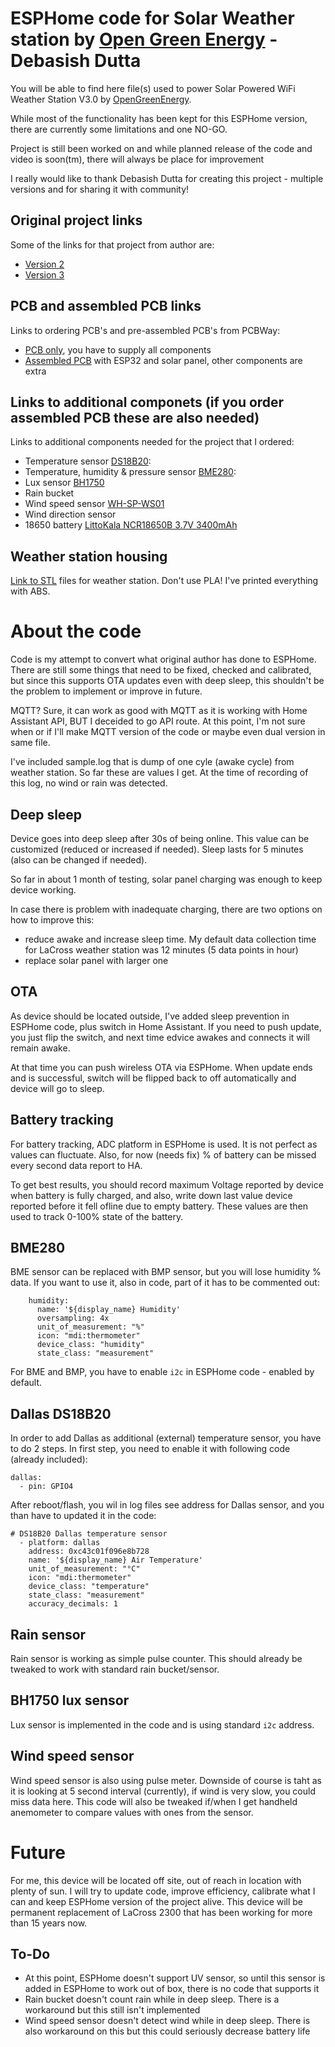 # ESPHome code for Solar Weather station by [Open Green Energy](https://github.com/deba168) - Debasish Dutta 

You will be able to find here file(s) used to power Solar Powered WiFi Weather Station V3.0 by [OpenGreenEnergy](https://github.com/deba168).

While most of the functionality has been kept for this ESPHome version, there are currently some limitations and one NO-GO.

Project is still been worked on and while planned release of the code and video is soon(tm), there will always be place for improvement

I really would like to thank Debasish Dutta for creating this project - multiple versions and for sharing it with community!

## Original project links
Some of the links for that project from author are:
- [Version 2](https://www.instructables.com/Solar-Powered-WiFi-Weather-Station-V20)
- [Version 3](https://www.instructables.com/Solar-Powered-WiFi-Weather-Station-V30/)

## PCB and assembled PCB links
Links to ordering PCB's and pre-assembled PCB's from PCBWay:
- [PCB only](https://www.pcbway.com/project/shareproject/Solar_Powered_WiFi_Weather_Station_V3_0.html), you have to supply all components
- [Assembled PCB](https://www.pcbway.com/project/gifts_detail/Solar_Powered_WiFi_Weather_Station_V3_0.html) with ESP32 and solar panel, other components are extra

## Links to additional componets (if you order assembled PCB these are also needed)
Links to additional components needed for the project that I ordered:
- Temperature sensor [DS18B20](https://www.aliexpress.com/item/4000895660165.html):
- Temperature, humidity & pressure sensor [BME280](https://www.aliexpress.com/item/1005003622447376.html):
- Lux sensor [BH1750](https://s.click.aliexpress.com/e/_AazuEN)
- Rain bucket
- Wind speed sensor [WH-SP-WS01](https://s.click.aliexpress.com/e/_ACndMN) 
- Wind direction sensor
- 18650 battery [LittoKala NCR18650B 3.7V 3400mAh](https://s.click.aliexpress.com/e/_AM6kqp)

## Weather station housing
[Link to STL](https://www.thingiverse.com/thing:4805867) files for weather station. Don't use PLA! I've printed everything with ABS.

# About the code

Code is my attempt to convert what original author has done to ESPHome.
There are still some things that need to be fixed, checked and calibrated, but since this supports OTA updates even with deep sleep, this shouldn't be the problem to implement or improve in future.

MQTT? Sure, it can work as good with MQTT as it is working with Home Assistant API, BUT I deceided to go API route.
At this point, I'm not sure when or if I'll make MQTT version of the code or maybe even dual version in same file.

I've included sample.log that is dump of one cyle (awake cycle) from weather station. So far these are values I get. At the time of recording of this log, no wind or rain was detected.

## Deep sleep
Device goes into deep sleep after 30s of being online. This value can be customized (reduced or increased if needed). 
Sleep lasts for 5 minutes (also can be changed if needed).

So far in about 1 month of testing, solar panel charging was enough to keep device working.

In case there is problem with inadequate charging, there are two options on how to improve this:
- reduce awake and increase sleep time. My default data collection time for LaCross weather station was 12 minutes (5 data points in hour)
- replace solar panel with larger one

## OTA
As device should be located outside, I've added sleep prevention in ESPHome code, plus switch in Home Assistant.
If you need to push update, you just flip the switch, and next time edvice awakes and connects it will remain awake.

At that time you can push wireless OTA via ESPHome. When update ends and is successful, switch will be flipped back to off automatically and device will go to sleep.

## Battery tracking

For battery tracking, ADC platform in ESPHome is used. It is not perfect as values can fluctuate.
Also, for now (needs fix) % of battery can be missed every second data report to HA.

To get best results, you should record maximum Voltage reported by device when battery is fully charged, and also, write down last value device reported before it fell ofline due to empty battery.
These values are then used to track 0-100% state of the battery.

## BME280

BME sensor can be replaced with BMP sensor, but you will lose humidity % data. If you want to use it, also in code, part of it has to be commented out:
```
    humidity:
      name: '${display_name} Humidity'
      oversampling: 4x
      unit_of_measurement: "%"
      icon: "mdi:thermometer"
      device_class: "humidity"
      state_class: "measurement"
```

For BME and BMP, you have to enable `i2c` in ESPHome code - enabled by default.

## Dallas DS18B20

In order to add Dallas as additional (external) temperature sensor, you have to do 2 steps.
In first step, you need to enable it with following code (already included):
```
dallas:
  - pin: GPIO4
```
After reboot/flash, you wil in log files see address for Dallas sensor, and you than have to updated it in the code:
```
# DS18B20 Dallas temperature sensor
  - platform: dallas
    address: 0xc43c01f096e8b728
    name: '${display_name} Air Temperature'
    unit_of_measurement: "°C"
    icon: "mdi:thermometer"
    device_class: "temperature"
    state_class: "measurement"
    accuracy_decimals: 1    
```
## Rain sensor

Rain sensor is working as simple pulse counter. This should already be tweaked to work with standard rain bucket/sensor.

## BH1750 lux sensor

Lux sensor is implemented in the code and is using standard `i2c` address.

## Wind speed sensor

Wind speed sensor is also using pulse meter. Downside of course is taht as it is looking at 5 second interval (currently), if wind is very slow, you could miss data here.
This code will also be tweaked if/when I get handheld anemometer to compare values with ones from the sensor.

# Future

For me, this device will be located off site, out of reach in location with plenty of sun.
I will try to update code, improve efficiency, calibrate what I can and keep ESPHome version of the project alive.
This device will be permanent replacement of LaCross 2300 that has been working for more than 15 years now.

## To-Do

* At this point, ESPHome doesn't support UV sensor, so until this sensor is added in ESPHome to work out of box, there is no code that supports it
* Rain bucket doesn't count rain while in deep sleep. There is a workaround but this still isn't implemented
* Wind speed sensor doesn't detect wind while in deep sleep. There is also workaround on this but this could seriously decrease battery life
